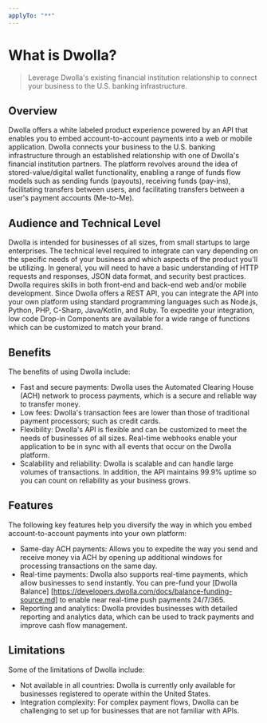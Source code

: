 ```yaml
---
applyTo: "**"
---
```


# What is Dwolla?

> Leverage Dwolla's existing financial institution relationship to connect your business to the U.S. banking infrastructure.

## Overview

Dwolla offers a white labeled product experience powered by an API that enables you to embed account-to-account payments into a web or mobile application. Dwolla connects your business to the U.S. banking infrastructure through an established relationship with one of Dwolla's financial institution partners. The platform revolves around the idea of stored-value/digital wallet functionality, enabling a range of funds flow models such as sending funds (payouts), receiving funds (pay-ins), facilitating transfers between users, and facilitating transfers between a user's payment accounts (Me-to-Me).

## Audience and Technical Level

Dwolla is intended for businesses of all sizes, from small startups to large enterprises. The technical level required to integrate can vary depending on the specific needs of your business and which aspects of the product you'll be utilizing. In general, you will need to have a basic understanding of HTTP requests and responses, JSON data format, and security best practices. Dwolla requires skills in both front-end and back-end web and/or mobile development. Since Dwolla offers a REST API, you can integrate the API into your own platform using standard programming languages such as Node.js, Python, PHP, C-Sharp, Java/Kotlin, and Ruby. To expedite your integration, low code Drop-in Components are available for a wide range of functions which can be customized to match your brand.

## Benefits

The benefits of using Dwolla include:

* Fast and secure payments: Dwolla uses the Automated Clearing House (ACH) network to process payments, which is a secure and reliable way to transfer money.
* Low fees: Dwolla's transaction fees are lower than those of traditional payment processors; such as credit cards.
* Flexibility: Dwolla's API is flexible and can be customized to meet the needs of businesses of all sizes. Real-time <Tooltip tip="An HTTP request sent to a specified URL for near real-time updates and notifications when specific events or data changes occur in the Dwolla platform.">webhooks</Tooltip> enable your application to be in sync with all events that occur on the Dwolla platform.
* Scalability and reliability: Dwolla is scalable and can handle large volumes of transactions. In addition, the API maintains 99.9% uptime so you can count on reliability as your business grows.

## Features

The following key features help you diversify the way in which you embed account-to-account payments into your own platform:

* Same-day ACH payments: Allows you to expedite the way you send and receive money via ACH by opening up additional windows for processing transactions on the same day.
* Real-time payments: Dwolla also supports real-time payments, which allow businesses to send instantly. You can pre-fund your [Dwolla Balance] [https://developers.dwolla.com/docs/balance-funding-source.md] to enable near real-time push payments 24/7/365.
* Reporting and analytics: Dwolla provides businesses with detailed reporting and analytics data, which can be used to track payments and improve cash flow management.

## Limitations

Some of the limitations of Dwolla include:

* Not available in all countries: Dwolla is currently only available for businesses registered to operate within the United States.
* Integration complexity: For complex payment flows, Dwolla can be challenging to set up for businesses that are not familiar with APIs.
